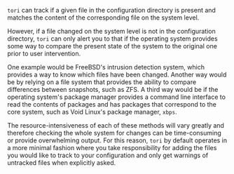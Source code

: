 `tori` can track if a given file in the configuration directory is present and matches the content of the corresponding file on the system level.

However, if a file changed on the system level is not in the configuration directory, `tori` can only alert you to that if the operating system provides some way to compare the present state of the system to the original one prior to user intervention.

One example would be FreeBSD's intrusion detection system, which provides a way to know which files have been changed. Another way would be by relying on a file system that provides the ability to compare differences between snapshots, such as ZFS. A third way would be if the operating system's package manager provides a command line interface to read the contents of packages and has packages that correspond to the core system, such as Void Linux's package manager, `xbps`.

The resource-intensiveness of each of these methods will vary greatly and therefore checking the whole system for changes can be time-consuming or provide overwhelming output. For this reason, `tori` by default operates in a more minimal fashion where you take responsibility for adding the files you would like to track to your configuration and only get warnings of untracked files when explicitly asked.
